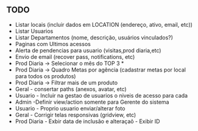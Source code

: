 TODO
--------------------
- Listar locais (incluir dados em LOCATION (endereço, ativo, email, etc))
- Listar Usuarios
- Listar Departamentos (nome, descrição, usuários vinculados?)
- Paginas com Ultimos acessos
- Alerta de pendencias para usuario (visitas,prod diaria,etc)
- Envio de email (recover pass, notifications, etc)
- Prod Diaria -> Selecionar o mês do TOP 3 *
- Prod Diaria -> Quadro Metas por agência (cadastrar metas por local para todos os produtos)
- Prod Diaria -> Filtrar mais de um produto
- Geral - consertar paths (anexos, avatar, etc)
- Usuario - Incluir na gestao de usuarios o niveis de acesso para cada
- Admin -Definir view/action somente para Gerente do sistema
- Usuario - Proprio usuario enviar/alterar foto
- Geral - Corrigir telas responsivas (gridview, etc)
- Prod Diaria - Exbir data de inclusão e alteraçaõ - Exibir ID